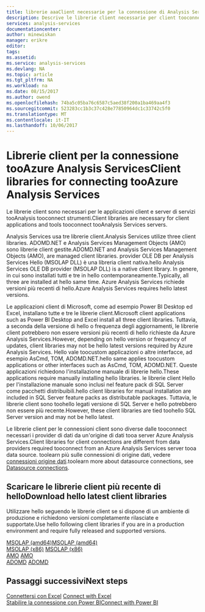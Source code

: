 ```yaml
---
title: librerie aaaClient necessarie per la connessione di Analysis Services di tooAzure | Documenti Microsoft
description: Descrive le librerie client necessarie per client tooconnect di strumenti e applicazioni Azure Analysis Services
services: analysis-services
documentationcenter: 
author: minewiskan
manager: erikre
editor: 
tags: 
ms.assetid: 
ms.service: analysis-services
ms.devlang: NA
ms.topic: article
ms.tgt_pltfrm: NA
ms.workload: na
ms.date: 08/15/2017
ms.author: owend
ms.openlocfilehash: 74ba5c05ba76c6587c5aed38f200a1ba469aa4f3
ms.sourcegitcommit: 523283cc1b3c37c428e77850964dc1c33742c5f0
ms.translationtype: MT
ms.contentlocale: it-IT
ms.lasthandoff: 10/06/2017
---
```

# <a name="client-libraries-for-connecting-tooazure-analysis-services"></a><span data-ttu-id="991e2-103">Librerie client per la connessione tooAzure Analysis Services</span><span class="sxs-lookup"><span data-stu-id="991e2-103">Client libraries for connecting tooAzure Analysis Services</span></span>

<span data-ttu-id="991e2-104">Le librerie client sono necessari per le applicazioni client e server di servizi tooAnalysis tooconnect strumenti.</span><span class="sxs-lookup"><span data-stu-id="991e2-104">Client libraries are necessary for client applications and tools tooconnect tooAnalysis Services servers.</span></span> 

<span data-ttu-id="991e2-105">Analysis Services usa tre librerie client.</span><span class="sxs-lookup"><span data-stu-id="991e2-105">Analysis Services utilize three client libraries.</span></span> <span data-ttu-id="991e2-106">ADOMD.NET e Analysis Services Management Objects (AMO) sono librerie client gestite.</span><span class="sxs-lookup"><span data-stu-id="991e2-106">ADOMD.NET and Analysis Services Management Objects (AMO), are managed client libraries.</span></span> <span data-ttu-id="991e2-107">provider OLE DB per Analysis Services Hello (MSOLAP DLL) è una libreria client nativa.</span><span class="sxs-lookup"><span data-stu-id="991e2-107">hello Analysis Services OLE DB provider (MSOLAP DLL) is a native client library.</span></span> <span data-ttu-id="991e2-108">In genere, in cui sono installati tutti e tre in hello contemporaneamente.</span><span class="sxs-lookup"><span data-stu-id="991e2-108">Typically, all three are installed at hello same time.</span></span> <span data-ttu-id="991e2-109">Azure Analysis Services richiede versioni più recenti di hello.</span><span class="sxs-lookup"><span data-stu-id="991e2-109">Azure Analysis Services requires hello latest versions.</span></span> 

<span data-ttu-id="991e2-110">Le applicazioni client di Microsoft, come ad esempio Power BI Desktop ed Excel, installano tutte e tre le librerie client.</span><span class="sxs-lookup"><span data-stu-id="991e2-110">Microsoft client applications such as Power BI Desktop and Excel install all three client libraries.</span></span> <span data-ttu-id="991e2-111">Tuttavia, a seconda della versione di hello o frequenza degli aggiornamenti, le librerie client potrebbero non essere versioni più recenti di hello richieste da Azure Analysis Services.</span><span class="sxs-lookup"><span data-stu-id="991e2-111">However, depending on hello version or frequency of updates, client libraries may not be hello latest versions required by Azure Analysis Services.</span></span> <span data-ttu-id="991e2-112">Hello vale toocustom applicazioni o altre interfacce, ad esempio AsCmd, TOM, ADOMD.NET.</span><span class="sxs-lookup"><span data-stu-id="991e2-112">hello same applies toocustom applications or other interfaces such as AsCmd, TOM, ADOMD.NET.</span></span> <span data-ttu-id="991e2-113">Queste applicazioni richiedono l'installazione manuale di librerie hello.</span><span class="sxs-lookup"><span data-stu-id="991e2-113">These applications require manually installing hello libraries.</span></span> <span data-ttu-id="991e2-114">le librerie client Hello per l'installazione manuale sono inclusi nel feature pack di SQL Server come pacchetti distribuibili.</span><span class="sxs-lookup"><span data-stu-id="991e2-114">hello client libraries for manual installation are included in SQL Server feature packs as distributable packages.</span></span> <span data-ttu-id="991e2-115">Tuttavia, le librerie client sono toohello legati versione di SQL Server e hello potrebbero non essere più recente.</span><span class="sxs-lookup"><span data-stu-id="991e2-115">However, these client libraries are tied toohello SQL Server version and may not be hello latest.</span></span>  

<span data-ttu-id="991e2-116">Le librerie client per le connessioni client sono diverse dalle tooconnect necessari i provider di dati da un'origine di dati tooa server Azure Analysis Services.</span><span class="sxs-lookup"><span data-stu-id="991e2-116">Client libraries for client connections are different from data providers required tooconnect from an Azure Analysis Services server tooa data source.</span></span> <span data-ttu-id="991e2-117">toolearn più sulle connessioni di origine dati, vedere [connessioni origine dati](analysis-services-datasource.md).</span><span class="sxs-lookup"><span data-stu-id="991e2-117">toolearn more about datasource connections, see [Datasource connections](analysis-services-datasource.md).</span></span>

## <a name="download-hello-latest-client-libraries"></a><span data-ttu-id="991e2-118">Scaricare le librerie client più recente di hello</span><span class="sxs-lookup"><span data-stu-id="991e2-118">Download hello latest client libraries</span></span>  
<span data-ttu-id="991e2-119">Utilizzare hello seguendo le librerie client se si dispone di un ambiente di produzione e richiedono versioni completamente rilasciate e supportate.</span><span class="sxs-lookup"><span data-stu-id="991e2-119">Use hello following client libraries if you are in a production environment and require fully released and supported versions.</span></span>

[<span data-ttu-id="991e2-120">MSOLAP (amd64)</span><span class="sxs-lookup"><span data-stu-id="991e2-120">MSOLAP (amd64)</span></span>](https://go.microsoft.com/fwlink/?linkid=829576)</br><span data-ttu-id="991e2-121">
[MSOLAP (x86)](https://go.microsoft.com/fwlink/?linkid=829575)</span><span class="sxs-lookup"><span data-stu-id="991e2-121">
[MSOLAP (x86)](https://go.microsoft.com/fwlink/?linkid=829575)</span></span></br><span data-ttu-id="991e2-122">
[AMO](https://go.microsoft.com/fwlink/?linkid=829578)</span><span class="sxs-lookup"><span data-stu-id="991e2-122">
[AMO](https://go.microsoft.com/fwlink/?linkid=829578)</span></span></br><span data-ttu-id="991e2-123">
[ADOMD](https://go.microsoft.com/fwlink/?linkid=829577)</span><span class="sxs-lookup"><span data-stu-id="991e2-123">
[ADOMD](https://go.microsoft.com/fwlink/?linkid=829577)</span></span></br>

## <a name="next-steps"></a><span data-ttu-id="991e2-124">Passaggi successivi</span><span class="sxs-lookup"><span data-stu-id="991e2-124">Next steps</span></span>
<span data-ttu-id="991e2-125">[Connettersi con Excel](analysis-services-connect-excel.md)  </span><span class="sxs-lookup"><span data-stu-id="991e2-125">[Connect with Excel](analysis-services-connect-excel.md)  </span></span>  
[<span data-ttu-id="991e2-126">Stabilire la connessione con Power BI</span><span class="sxs-lookup"><span data-stu-id="991e2-126">Connect with Power BI</span></span>](analysis-services-connect-pbi.md)
